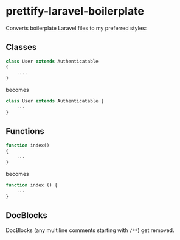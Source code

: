 # prettify-laravel-boilerplate

Converts boilerplate Laravel files to my preferred styles:

## Classes
```PHP
class User extends Authenticatable
{
	....
}
```

becomes

```PHP
class User extends Authenticatable {
	...
}
```

## Functions
```PHP
function index()
{
	...
}
```

becomes

```PHP
function index () {
	...
}
```

## DocBlocks

DocBlocks (any multiline comments starting with `/**`) get removed.